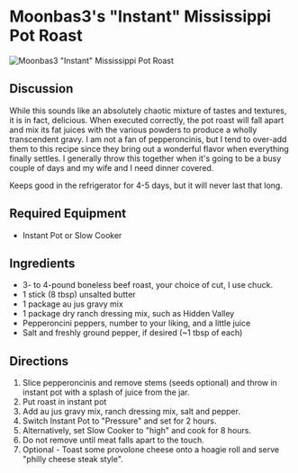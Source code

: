 # Moonbas3's "Instant" Mississippi Pot Roast

![Moonbas3 "Instant" Mississippi Pot
Roast](images/moonbas3_mississippi_pot_roast.jpg)

## Discussion

While this sounds like an absolutely chaotic mixture of tastes and
textures, it is in fact, delicious. When executed correctly, the pot
roast will fall apart and mix its fat juices with the various powders to
produce a wholly transcendent gravy. I am not a fan of pepperoncinis,
but I tend to over-add them to this recipe since they bring out a
wonderful flavor when everything finally settles. I generally throw this
together when it's going to be a busy couple of days and my wife and I
need dinner covered.

Keeps good in the refrigerator for 4-5 days, but it will never last that
long.

## Required Equipment

- Instant Pot or Slow Cooker

## Ingredients

- 3- to 4-pound boneless beef roast, your choice of cut, I use chuck.
- 1 stick (8 tbsp) unsalted butter
- 1 package au jus gravy mix
- 1 package dry ranch dressing mix, such as Hidden Valley
- Pepperoncini peppers, number to your liking, and a little juice
- Salt and freshly ground pepper, if desired (\~1 tbsp of each)

## Directions

1. Slice pepperoncinis and remove stems (seeds optional) and throw in
 instant pot with a splash of juice from the jar.
2. Put roast in instant pot
3. Add au jus gravy mix, ranch dressing mix, salt and pepper.
4. Switch Instant Pot to "Pressure" and set for 2 hours.
 1. Alternatively, set Slow Cooker to "high" and cook for 8 hours.
5. Do not remove until meat falls apart to the touch.
6. Optional - Toast some provolone cheese onto a hoagie roll and serve
 "philly cheese steak style".
